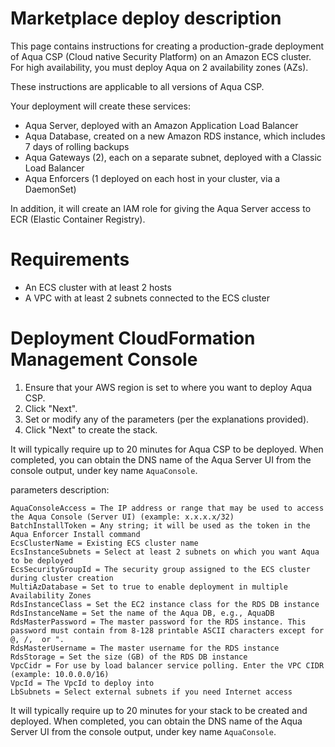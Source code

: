 # Marketplace deploy description

This page contains instructions for creating a production-grade deployment of Aqua CSP (Cloud native Security Platform) on an Amazon ECS cluster. 
For high availability, you must deploy Aqua on 2 availability zones (AZs).

These instructions are applicable to all versions of Aqua CSP.

Your deployment will create these services:
 - Aqua Server, deployed with an Amazon Application Load Balancer
 - Aqua Database, created on a new Amazon RDS instance, which includes 7 days of rolling backups
 - Aqua Gateways (2), each on a separate subnet, deployed with a Classic Load Balancer
 - Aqua Enforcers (1 deployed on each host in your cluster, via a DaemonSet)

In addition, it will create an IAM role for giving the Aqua Server access to ECR (Elastic Container Registry).


# Requirements

 - An ECS cluster with at least 2 hosts
 - A VPC with at least 2 subnets connected to the ECS cluster


# Deployment CloudFormation Management Console

 1. Ensure that your AWS region is set to where you want to deploy Aqua CSP.
 2. Click "Next".
 3. Set or modify any of the parameters (per the explanations provided).
 4. Click "Next" to create the stack.

It will typically require up to 20 minutes for Aqua CSP to be deployed.
When completed, you can obtain the DNS name of the Aqua Server UI from the console output, under key name `AquaConsole`.

parameters description:
```
AquaConsoleAccess = The IP address or range that may be used to access the Aqua Console (Server UI) (example: x.x.x.x/32)  
BatchInstallToken = Any string; it will be used as the token in the Aqua Enforcer Install command 
EcsClusterName = Existing ECS cluster name 
EcsInstanceSubnets = Select at least 2 subnets on which you want Aqua to be deployed  
EcsSecurityGroupId = The security group assigned to the ECS cluster during cluster creation 
MultiAzDatabase = Set to true to enable deployment in multiple Availability Zones 
RdsInstanceClass = Set the EC2 instance class for the RDS DB instance 
RdsInstanceName = Set the name of the Aqua DB, e.g., AquaDB 
RdsMasterPassword = The master password for the RDS instance. This password must contain from 8-128 printable ASCII characters except for @, /,  or ". 
RdsMasterUsername = The master username for the RDS instance 
RdsStorage = Set the size (GB) of the RDS DB instance  
VpcCidr = For use by load balancer service polling. Enter the VPC CIDR (example: 10.0.0.0/16) 
VpcId = The VpcId to deploy into 
LbSubnets = Select external subnets if you need Internet access  
```

It will typically require up to 20 minutes for your stack to be created and deployed.
When completed, you can obtain the DNS name of the Aqua Server UI from the console output, under key name `AquaConsole`.

